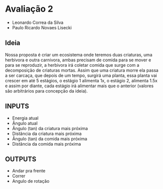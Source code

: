 # Avaliação 2
- Leonardo Correa da Silva
- Paulo Ricardo Novaes Lisecki

## Ideia

Nossa proposta é criar um ecosistema onde teremos duas criaturas, uma herbivora e outra carnivora, ambas precisam de comida para se mover e para se reproduzir, a herbivora irá coletar comida que surge com a decomposição de criaturas mortas. Assim que uma criatura morre ela passa a ser carcaça, que depois de um tempo, surgirá uma planta, essa planta vai crescer em até 5 estágios, o estágio 1 alimenta 1x, o estágio 2, alimenta 1.5x e assim por diante, cada estágio irá alimentar mais que o anterior (valores são arbitrários para concepção da ideia).

## INPUTS

* Energia atual
* Ângulo atual
* Ângulo (tan) da criatura mais próxima
* Distância da criatura mais próxima
* Ângulo (tan) da comida mais próxima
* Distância da comida mais próxima

## OUTPUTS

* Andar pra frente
* Correr
* Angulo de rotação

## 
